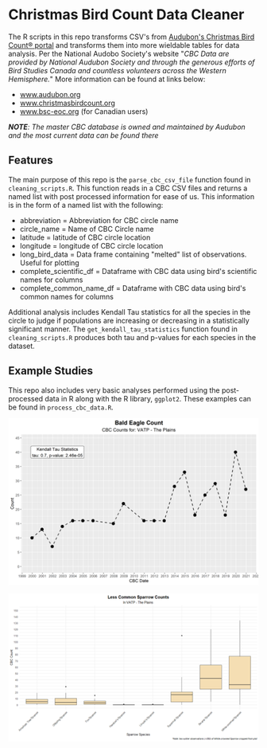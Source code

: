 # Christmas Bird Count Data Cleaner

The R scripts in this repo transforms CSV's from [Audubon's Christmas Bird Count® portal](https://netapp.audubon.org/CBCObservation/Historical/ResultsByCount.aspx) and transforms them into more wieldable tables for data analysis. Per the National Audobo Society's website "*CBC Data are provided by National Audubon Society and through the generous efforts of Bird Studies Canada and countless volunteers across the Western Hemisphere.*" More information can be found at links below:

- www.audubon.org
- www.christmasbirdcount.org
- www.bsc-eoc.org (for Canadian users)

_**NOTE**: The master CBC database is owned and maintained by Audubon and the most current data can be found there_

## Features

The main purpose of this repo is the `parse_cbc_csv_file` function found in `cleaning_scripts.R`. This function reads in a CBC CSV files and returns a named list with post processed information for ease of us. This information is in the form of a named list with the following:

- abbreviation = Abbreviation for CBC circle name
- circle_name = Name of CBC Circle name
- latitude = latitude of CBC circle location
- longitude = longitude of CBC circle location
- long_bird_data = Data frame containing "melted" list of observations. Useful for plotting
- complete_scientific_df = Dataframe with CBC data using bird's scientific names for columns
- complete_common_name_df = Dataframe with CBC data using bird's common names for columns

Additional analysis includes Kendall Tau statistics for all the species in the circle to judge if populations are increasing or decreasing in a statistically significant manner. The `get_kendall_tau_statistics` function found in `cleaning_scripts.R` produces both tau and p-values for each species in the dataset.

## Example Studies

This repo also includes very basic analyses performed using the post-processed data in R along with the R library, `ggplot2`.
These examples can be found in `process_cbc_data.R`.

![Return of the Bald Eagle](sample_outputs/Bald_Eagle_VATP.png)

![Sparrow Count Spread](sample_outputs/sparrow_count_spread.png)


